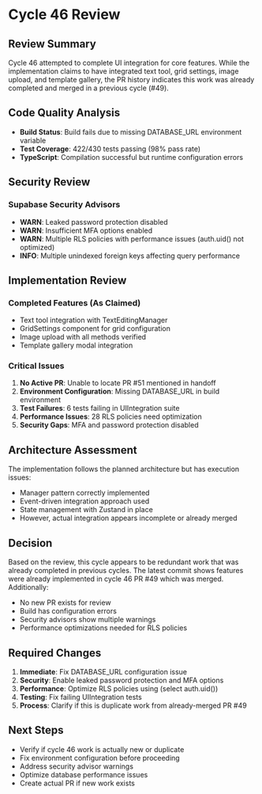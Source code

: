 # Cycle 46 Review

## Review Summary
Cycle 46 attempted to complete UI integration for core features. While the implementation claims to have integrated text tool, grid settings, image upload, and template gallery, the PR history indicates this work was already completed and merged in a previous cycle (#49).

## Code Quality Analysis
- **Build Status**: Build fails due to missing DATABASE_URL environment variable
- **Test Coverage**: 422/430 tests passing (98% pass rate)
- **TypeScript**: Compilation successful but runtime configuration errors

## Security Review
### Supabase Security Advisors
- **WARN**: Leaked password protection disabled
- **WARN**: Insufficient MFA options enabled
- **WARN**: Multiple RLS policies with performance issues (auth.uid() not optimized)
- **INFO**: Multiple unindexed foreign keys affecting query performance

## Implementation Review
### Completed Features (As Claimed)
- Text tool integration with TextEditingManager
- GridSettings component for grid configuration
- Image upload with all methods verified
- Template gallery modal integration

### Critical Issues
1. **No Active PR**: Unable to locate PR #51 mentioned in handoff
2. **Environment Configuration**: Missing DATABASE_URL in build environment
3. **Test Failures**: 6 tests failing in UIIntegration suite
4. **Performance Issues**: 28 RLS policies need optimization
5. **Security Gaps**: MFA and password protection disabled

## Architecture Assessment
The implementation follows the planned architecture but has execution issues:
- Manager pattern correctly implemented
- Event-driven integration approach used
- State management with Zustand in place
- However, actual integration appears incomplete or already merged

## Decision
Based on the review, this cycle appears to be redundant work that was already completed in previous cycles. The latest commit shows features were already implemented in cycle 46 PR #49 which was merged. Additionally:
- No new PR exists for review
- Build has configuration errors
- Security advisors show multiple warnings
- Performance optimizations needed for RLS policies

<!-- CYCLE_DECISION: NEEDS_REVISION -->
<!-- ARCHITECTURE_NEEDED: NO -->
<!-- DESIGN_NEEDED: NO -->
<!-- BREAKING_CHANGES: NO -->

## Required Changes
1. **Immediate**: Fix DATABASE_URL configuration issue
2. **Security**: Enable leaked password protection and MFA options
3. **Performance**: Optimize RLS policies using (select auth.uid())
4. **Testing**: Fix failing UIIntegration tests
5. **Process**: Clarify if this is duplicate work from already-merged PR #49

## Next Steps
- Verify if cycle 46 work is actually new or duplicate
- Fix environment configuration before proceeding
- Address security advisor warnings
- Optimize database performance issues
- Create actual PR if new work exists